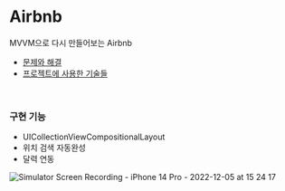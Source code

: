# Airbnb
MVVM으로 다시 만들어보는 Airbnb

- [문제와 해결](https://github.com/Jeeehee/Airbnb/wiki/%EB%AC%B8%EC%A0%9C%EC%99%80-%ED%95%B4%EA%B2%B0-%F0%9F%91%8D)
- [프로젝트에 사용한 기술들](https://github.com/Jeeehee/Airbnb/wiki/%ED%94%84%EB%A1%9C%EC%A0%9D%ED%8A%B8%EC%97%90-%EC%82%AC%EC%9A%A9%ED%95%9C-%EA%B8%B0%EC%88%A0%EB%93%A4)

<br>

### 구현 기능
- UICollectionViewCompositionalLayout
- 위치 검색 자동완성
- 달력 연동

![Simulator Screen Recording - iPhone 14 Pro - 2022-12-05 at 15 24 17](https://user-images.githubusercontent.com/92635121/205563887-17d45691-bc9e-4137-af44-e551d21a1343.gif)
